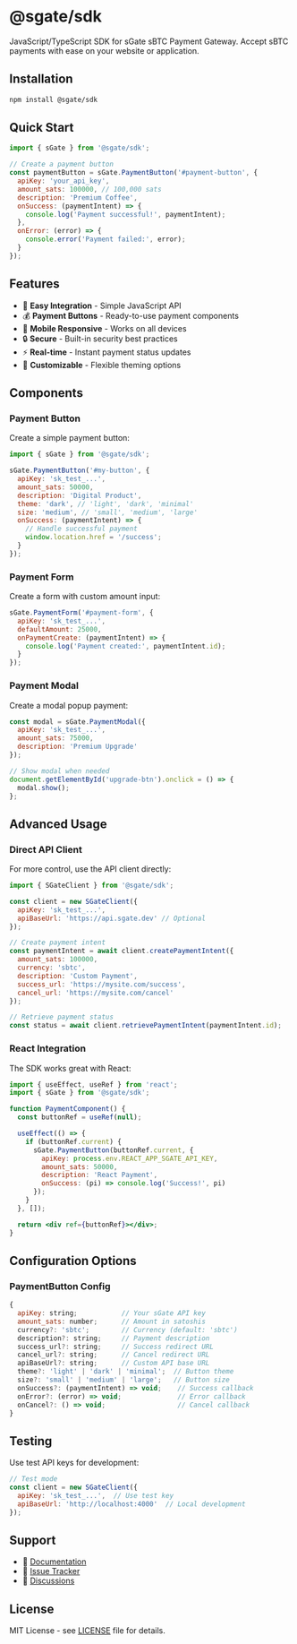 # @sgate/sdk

JavaScript/TypeScript SDK for sGate sBTC Payment Gateway. Accept sBTC payments with ease on your website or application.

## Installation

```bash
npm install @sgate/sdk
```

## Quick Start

```javascript
import { sGate } from '@sgate/sdk';

// Create a payment button
const paymentButton = sGate.PaymentButton('#payment-button', {
  apiKey: 'your_api_key',
  amount_sats: 100000, // 100,000 sats
  description: 'Premium Coffee',
  onSuccess: (paymentIntent) => {
    console.log('Payment successful!', paymentIntent);
  },
  onError: (error) => {
    console.error('Payment failed:', error);
  }
});
```

## Features

- 🚀 **Easy Integration** - Simple JavaScript API
- 💰 **Payment Buttons** - Ready-to-use payment components
- 📱 **Mobile Responsive** - Works on all devices
- 🔒 **Secure** - Built-in security best practices
- ⚡ **Real-time** - Instant payment status updates
- 🎨 **Customizable** - Flexible theming options

## Components

### Payment Button

Create a simple payment button:

```javascript
import { sGate } from '@sgate/sdk';

sGate.PaymentButton('#my-button', {
  apiKey: 'sk_test_...',
  amount_sats: 50000,
  description: 'Digital Product',
  theme: 'dark', // 'light', 'dark', 'minimal'
  size: 'medium', // 'small', 'medium', 'large'
  onSuccess: (paymentIntent) => {
    // Handle successful payment
    window.location.href = '/success';
  }
});
```

### Payment Form

Create a form with custom amount input:

```javascript
sGate.PaymentForm('#payment-form', {
  apiKey: 'sk_test_...',
  defaultAmount: 25000,
  onPaymentCreate: (paymentIntent) => {
    console.log('Payment created:', paymentIntent.id);
  }
});
```

### Payment Modal

Create a modal popup payment:

```javascript
const modal = sGate.PaymentModal({
  apiKey: 'sk_test_...',
  amount_sats: 75000,
  description: 'Premium Upgrade'
});

// Show modal when needed
document.getElementById('upgrade-btn').onclick = () => {
  modal.show();
};
```

## Advanced Usage

### Direct API Client

For more control, use the API client directly:

```javascript
import { SGateClient } from '@sgate/sdk';

const client = new SGateClient({
  apiKey: 'sk_test_...',
  apiBaseUrl: 'https://api.sgate.dev' // Optional
});

// Create payment intent
const paymentIntent = await client.createPaymentIntent({
  amount_sats: 100000,
  currency: 'sbtc',
  description: 'Custom Payment',
  success_url: 'https://mysite.com/success',
  cancel_url: 'https://mysite.com/cancel'
});

// Retrieve payment status
const status = await client.retrievePaymentIntent(paymentIntent.id);
```

### React Integration

The SDK works great with React:

```jsx
import { useEffect, useRef } from 'react';
import { sGate } from '@sgate/sdk';

function PaymentComponent() {
  const buttonRef = useRef(null);

  useEffect(() => {
    if (buttonRef.current) {
      sGate.PaymentButton(buttonRef.current, {
        apiKey: process.env.REACT_APP_SGATE_API_KEY,
        amount_sats: 50000,
        description: 'React Payment',
        onSuccess: (pi) => console.log('Success!', pi)
      });
    }
  }, []);

  return <div ref={buttonRef}></div>;
}
```

## Configuration Options

### PaymentButton Config

```javascript
{
  apiKey: string;           // Your sGate API key
  amount_sats: number;      // Amount in satoshis
  currency?: 'sbtc';        // Currency (default: 'sbtc')
  description?: string;     // Payment description
  success_url?: string;     // Success redirect URL
  cancel_url?: string;      // Cancel redirect URL
  apiBaseUrl?: string;      // Custom API base URL
  theme?: 'light' | 'dark' | 'minimal';  // Button theme
  size?: 'small' | 'medium' | 'large';   // Button size
  onSuccess?: (paymentIntent) => void;    // Success callback
  onError?: (error) => void;              // Error callback
  onCancel?: () => void;                  // Cancel callback
}
```

## Testing

Use test API keys for development:

```javascript
// Test mode
const client = new SGateClient({
  apiKey: 'sk_test_...',  // Use test key
  apiBaseUrl: 'http://localhost:4000'  // Local development
});
```

## Support

- 📖 [Documentation](https://github.com/AOI-Foundation/sGate)
- 🐛 [Issue Tracker](https://github.com/AOI-Foundation/sGate/issues)
- 💬 [Discussions](https://github.com/AOI-Foundation/sGate/discussions)

## License

MIT License - see [LICENSE](LICENSE) file for details.